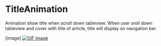 # TitleAnimation
Animation show title when scroll down tableview. When user sroll down tableview and cover with title of article, title will display on navigation bar.

[image]
<a href="https://2.bp.blogspot.com/-TxhlomSzSPM/WZXTc-UvWcI/AAAAAAAAAGU/X1-dXoIRY_QvfmWZhlFrFCDJ8OpZ7Vl0gCLcBGAs/s320/scrollAnimation.gif" target="_blank"><img src="https://2.bp.blogspot.com/-TxhlomSzSPM/WZXTc-UvWcI/AAAAAAAAAGU/X1-dXoIRY_QvfmWZhlFrFCDJ8OpZ7Vl0gCLcBGAs/s320/scrollAnimation.gif" alt="GIF image" /></a>
